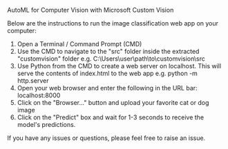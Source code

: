 AutoML for Computer Vision with Microsoft Custom Vision

Below are the instructions to run the image classification web app on your computer: 

1. Open a Terminal / Command Prompt (CMD)
2. Use the CMD to navigate to the "src" folder inside the extracted "customvision" folder
e.g. C:\Users\user\path\to\customvision\src
3. Use Python from the CMD to create a web server on localhost. This will serve the contents of index.html to the web app
e.g. python -m http.server
4. Open your web browser and enter the following in the URL bar: localhost:8000
5. Click on the "Browser..." button and upload your favorite cat or dog image
6. Click on the "Predict" box and wait for 1-3 seconds to receive the model's predictions.

If you have any issues or questions, please feel free to raise an issue.
